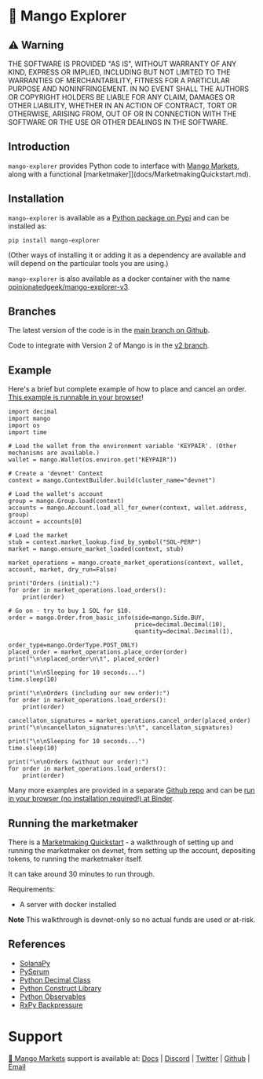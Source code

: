 # 🥭 Mango Explorer

## ⚠ Warning

THE SOFTWARE IS PROVIDED "AS IS", WITHOUT WARRANTY OF ANY KIND, EXPRESS OR IMPLIED, INCLUDING BUT NOT LIMITED TO THE WARRANTIES OF MERCHANTABILITY, FITNESS FOR A PARTICULAR PURPOSE AND NONINFRINGEMENT. IN NO EVENT SHALL THE AUTHORS OR COPYRIGHT HOLDERS BE LIABLE FOR ANY CLAIM, DAMAGES OR OTHER LIABILITY, WHETHER IN AN ACTION OF CONTRACT, TORT OR OTHERWISE, ARISING FROM, OUT OF OR IN CONNECTION WITH THE SOFTWARE OR THE USE OR OTHER DEALINGS IN THE SOFTWARE.


## Introduction

`mango-explorer` provides Python code to interface with [Mango Markets](https://mango.markets), along with a functional [marketmaker]](docs/MarketmakingQuickstart.md).


## Installation

`mango-explorer` is available as a [Python package on Pypi](https://pypi.org/project/mango-explorer) and can be installed as:

```
pip install mango-explorer
```

(Other ways of installing it or adding it as a dependency are available and will depend on the particular tools you are using.)

`mango-explorer` is also available as a docker container with the name [opinionatedgeek/mango-explorer-v3](https://hub.docker.com/repository/docker/opinionatedgeek/mango-explorer-v3/).


## Branches

The latest version of the code is in the [main branch on Github](https://github.com/blockworks-foundation/mango-explorer).

Code to integrate with Version 2 of Mango is in the [v2 branch](https://github.com/blockworks-foundation/mango-explorer/tree/v2).


## Example

Here's a brief but complete example of how to place and cancel an order. [This example is runnable in your browser](https://mybinder.org/v2/gh/blockworks-foundation/mango-explorer-examples/HEAD?labpath=PlaceAndCancelOrders.ipynb)!

```
import decimal
import mango
import os
import time

# Load the wallet from the environment variable 'KEYPAIR'. (Other mechanisms are available.)
wallet = mango.Wallet(os.environ.get("KEYPAIR"))

# Create a 'devnet' Context
context = mango.ContextBuilder.build(cluster_name="devnet")

# Load the wallet's account
group = mango.Group.load(context)
accounts = mango.Account.load_all_for_owner(context, wallet.address, group)
account = accounts[0]

# Load the market
stub = context.market_lookup.find_by_symbol("SOL-PERP")
market = mango.ensure_market_loaded(context, stub)

market_operations = mango.create_market_operations(context, wallet, account, market, dry_run=False)

print("Orders (initial):")
for order in market_operations.load_orders():
    print(order)

# Go on - try to buy 1 SOL for $10.
order = mango.Order.from_basic_info(side=mango.Side.BUY,
                                    price=decimal.Decimal(10),
                                    quantity=decimal.Decimal(1),
                                    order_type=mango.OrderType.POST_ONLY)
placed_order = market_operations.place_order(order)
print("\n\nplaced_order\n\t", placed_order)

print("\n\nSleeping for 10 seconds...")
time.sleep(10)

print("\n\nOrders (including our new order):")
for order in market_operations.load_orders():
    print(order)

cancellaton_signatures = market_operations.cancel_order(placed_order)
print("\n\ncancellaton_signatures:\n\t", cancellaton_signatures)

print("\n\nSleeping for 10 seconds...")
time.sleep(10)

print("\n\nOrders (without our order):")
for order in market_operations.load_orders():
    print(order)

```

Many more examples are provided in a separate [Github repo](https://github.com/blockworks-foundation/mango-explorer-examples) and can be [run in your browser (no installation required!) at Binder](https://mybinder.org/v2/gh/blockworks-foundation/mango-explorer-examples/HEAD).


## Running the marketmaker

There is a [Marketmaking Quickstart](docs/MarketmakingQuickstart.md) - a walkthrough of setting up and running the marketmaker on devnet, from setting up the account, depositing tokens, to running the marketmaker itself.

It can take around 30 minutes to run through.

Requirements:
* A server with docker installed

**Note** This walkthrough is devnet-only so no actual funds are used or at-risk.

## References

* [SolanaPy](https://github.com/michaelhly/solana-py/)
* [PySerum](https://github.com/serum-community/pyserum/)
* [Python Decimal Class](https://docs.python.org/3/library/decimal.html)
* [Python Construct Library](https://construct.readthedocs.io/en/latest/)
* [Python Observables](https://rxpy.readthedocs.io/en/latest/)
* [RxPy Backpressure](https://github.com/daliclass/rxpy-backpressure)


# Support

[🥭 Mango Markets](https://mango.markets/) support is available at: [Docs](https://docs.mango.markets/) | [Discord](https://discord.gg/67jySBhxrg) | [Twitter](https://twitter.com/mangomarkets) | [Github](https://github.com/blockworks-foundation) | [Email](mailto:hello@blockworks.foundation)